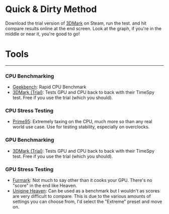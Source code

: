 # Quick & Dirty Method

Download the trial version of [3DMark](https://store.steampowered.com/app/223850/3DMark/) on Steam, run the test. and hit compare results online at the end screen. Look at the graph, if you're in the middle or near it, you're good to go!

# Tools

---
### CPU Benchmarking
- [Geekbench](https://www.geekbench.com/): Rapid CPU Benchmark
- [3DMark (Trial)](https://store.steampowered.com/app/223850/3DMark/): Tests GPU and CPU back to back with their TimeSpy test. Free if you use the trial (which you should).


### CPU Stress Testing
- [Prime95](https://www.guru3d.com/files-details/prime95-download.html): Extremely taxing on the CPU, much more so than any real world use case. Use for testing stability, especially on overclocks.

### GPU Benchmarking
- [3DMark (Trial)](https://store.steampowered.com/app/223850/3DMark/): Tests GPU and CPU back to back with their TimeSpy test. Free if you use the trial (which you should).

### GPU Stress Testing
- [Furmark](https://geeks3d.com/furmark/): Not much to say other than it cooks your GPU. There's no "score" in the end like Heaven.
- [Unigine Heaven](https://benchmark.unigine.com/heaven): Can be used as a benchmark but I wouldn't as scores are very difficult to compare. This is due to the various amounts of settings you can choose from, I'd select the "Extreme" preset and move on.
